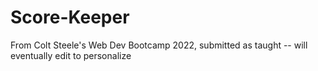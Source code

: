 # Score-Keeper
From Colt Steele's Web Dev Bootcamp 2022, submitted as taught -- will eventually edit to personalize
